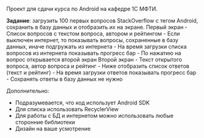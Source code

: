 Проект для сдачи курса по Android на кафедре 1С МФТИ.

**Задание**: загрузить 100 первых вопросов StackOverflow с тегом Android, сохранить в базу данных и отобразить их на экране.
  Первый экран
    - Список вопросов с текстом вопроса, автором и рейтингом
    - Если выключен интернет, то показывать вопросы, сохраненные в базу данных, иначе подгружать из интернета
    - На время загрузки списка вопросов из интернета показывать прогресс бар
    - По нажатию на вопрос открывается второй экран
  Второй экран
    - Текст открытого вопроса, автор вопроса и рейтинг
    - Ниже отобразить список ответов (текст и рейтинг)
    - На время загрузки ответов показывать прогресс бар
    - Сохранять ответы в базу данных не нужно

  Дополнительно:
  - Подразумевается, что код использует Android SDK
  - Для списка использовать RecyclerView
  - Для работы с БД и интернетом можно использовать любые сторонние библиотеки
  - Дизайн на ваше усмотрение
